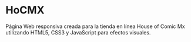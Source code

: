# HoCMX

Página Web responsiva creada para la tienda en línea House of Comic Mx utilizando HTML5, CSS3 y JavaScript para efectos visuales.

